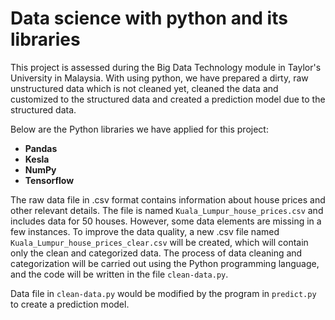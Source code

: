 # Data science with python and its libraries
This project is assessed during the Big Data Technology module in Taylor's University in Malaysia. With using python, we have prepared a dirty, raw unstructured data which is not cleaned yet, cleaned the data and customized to the structured data and created a prediction model due to the structured data.

Below are the Python libraries we have applied for this project:

* **Pandas**
* **Kesla**
* **NumPy**
* **Tensorflow**

The raw data file in .csv format contains information about house prices and other relevant details. The file is named `Kuala_Lumpur_house_prices.csv` and includes data for 50 houses. However, some data elements are missing in a few instances. To improve the data quality, a new .csv file named `Kuala_Lumpur_house_prices_clear.csv` will be created, which will contain only the clean and categorized data. The process of data cleaning and categorization will be carried out using the Python programming language, and the code will be written in the file `clean-data.py`.

Data file in `clean-data.py` would be modified by the program in `predict.py` to create a prediction model. 
